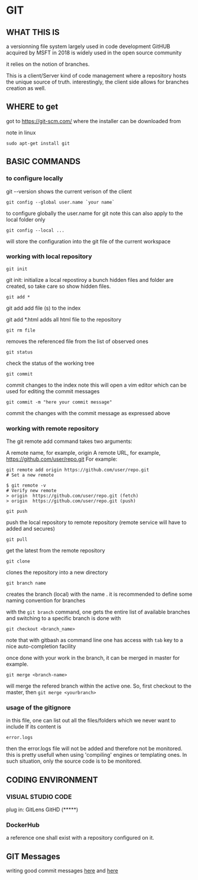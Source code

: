 # GIT
## WHAT THIS IS
a versionning file system largely used in code development
GitHUB acquired by MSFT in 2018 is widely used in the open source community

it relies on the notion of branches.

This is a client/Server kind of code management where a repository hosts the unique source of truth. interestingly, the client side allows for branches creation as well.

## WHERE to get
got to https://git-scm.com/
where the installer can be downloaded from 

note in linux
````
sudo apt-get install git
````

## BASIC COMMANDS

### to configure locally
git --version
shows the current verison of the client
````
git config --global user.name `your name`
````
to configure globally the user.name for git
note this can also apply to the local folder only

````
git config --local ...
````
will store the configuration into the git file of the current workspace


### working with local repository
````
git init
````
git init: initialize a local repostiroy
a bunch hidden files and folder are created, so take care so show hidden files.

````
git add *
````
git add <file> add file (s) to the index

git add *.html adds all html file to the repository

````
git rm file
````
removes the referenced file from the list of observed ones

````
git status
````
check the status of the working tree

```` 
git commit
````
 commit changes to the index
note this will open a vim editor which can be used for editing the commit messages

````
git commit -m "here your commit message"
````
commit the changes with the commit message as expressed above

### working with remote repository
The git remote add command takes two arguments:

A remote name, for example, origin
A remote URL, for example, https://github.com/user/repo.git
For example:
````
git remote add origin https://github.com/user/repo.git
# Set a new remote

$ git remote -v
# Verify new remote
> origin  https://github.com/user/repo.git (fetch)
> origin  https://github.com/user/repo.git (push)
````

````
git push
````
push the local repository to remote repository
(remote service will have to added and secures)

````
git pull
````
get the latest from the remote repository

````
git clone
````
clones the repository into a new directory

````
git branch name
````
creates the branch (local) with the name <name>. it is recommended to define some naming convention for branches

with the ``git branch`` command, one gets the entire list of available branches and switching to a specific branch is done with 
````
git checkout <branch_name>
````
note that with gitbash as command line one has access with ``tab`` key to a nice auto-completion facility

once done with your work in the branch, it can be merged in master for example.
````
git merge <branch-name>
````
will merge the refered branch within the active one. So, first checkout to the master, then ``git merge <yourbranch>``


### usage of the gitignore
in this file, one can list out all the files/folders which we never want to include
If its content is
````
error.logs
````
then the error.logs file will not be added and therefore not be monitored.
this is pretty usefull when using 'compiling' engines or templating ones. In such situation, only the source code is to be monitored.

## CODING ENVIRONMENT

### VISUAL STUDIO CODE
plug in: GitLens GitHD (*****)

### DockerHub
a reference one shall exist with a repository configured on it.

## GIT Messages
writing good commit messages
[here](https://chris.beams.io/posts/git-commit/) and [here](https://www.freecodecamp.org/news/writing-good-commit-messages-a-practical-guide/) 
